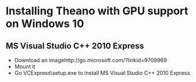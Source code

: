 # Installing Theano with GPU support on Windows 10

## MS Visual Studio C++ 2010 Express
- Download an imagehttp://go.microsoft.com/?linkid=9709969
- Mount it
- Go VCExpress\setup.exe to install MS Visual Studio C++ 2010 Express

